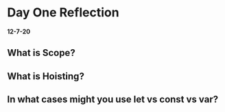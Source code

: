# Day One Reflection
__12-7-20__

## What is Scope?

## What is Hoisting?

## In what cases might you use let vs const vs var?